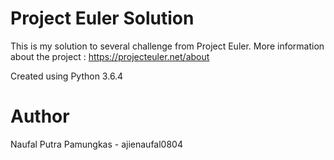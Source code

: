 # Project Euler Solution
This is my solution to several challenge from Project Euler.
More information about the project :  https://projecteuler.net/about

Created using Python 3.6.4

# Author
Naufal Putra Pamungkas - ajienaufal0804
